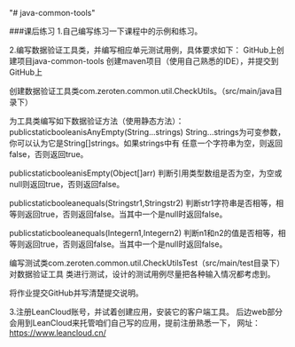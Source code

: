 "# java-common-tools" 

###课后练习
1.⾃⼰编写练习⼀下课程中的示例和练习。

2.编写数据验证⼯具类，并编写相应单元测试⽤例，具体要求如下：
  GitHub上创建项⽬java-common-tools
  创建maven项⽬（使⽤⾃⼰熟悉的IDE），并提交到GitHub上
  
  创建数据验证⼯具类com.zeroten.common.util.CheckUtils。（src/main/java⽬录下）
  
  为⼯具类编写如下数据验证⽅法（使⽤静态⽅法）：
  publicstaticbooleanisAnyEmpty(String...strings)
  String...strings为可变参数，你可以认为它是String[]strings。如果strings中有
  任意⼀个字符串为空，则返回false，否则返回true。
  
  publicstaticbooleanisEmpty(Object[]arr)
  判断引⽤类型数组是否为空，为空或null则返回true，否则返回false。
  
  publicstaticbooleanequals(Stringstr1,Stringstr2)
  判断str1字符串是否相等，相等则返回true，否则返回false。当其中⼀个是null时返回false。
  
  publicstaticbooleanequals(Integern1,Integern2)
  判断n1和n2的值是否相等，相等则返回true，否则返回false。当其中⼀个是null时返回false。

  编写测试类com.zeroten.common.util.CheckUtilsTest（src/main/test⽬录下）对数据验证⼯具
  类进⾏测试，设计的测试⽤例尽量把各种输⼊情况都考虑到。

  将作业提交GitHub并写清楚提交说明。
  
3.注册LeanCloud账号，并试着创建应⽤，安装它的客户端⼯具。
  后边web部分会⽤到LeanCloud来托管咱们⾃⼰写的应⽤，提前注册熟悉⼀下，
  ⽹址：https://www.leancloud.cn/
